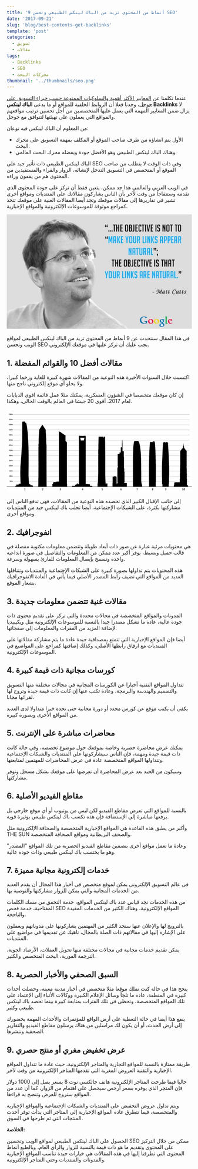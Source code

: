 ```yaml
---
title: '9 أنماط من المحتوى تزيد من الباك لينكس الطبيعي وتحسن SEO'
date: '2017-09-21'
slug: 'blog/best-contents-get-backlinks'
template: 'post'
categories:
  - تسويق
  - مقالات
tags:
  - Backlinks
  - SEO
  - محركات البحث
thumbnail: '../thumbnails/seo.png'
---
```


عندما تكلمنا عن [المعايير الأكثر أهمية والسلوكيات الممنوعة حسب خبراء التسويق على جوجل](https://www.tutomena.com/blog/seo-most-important-criterias-according-experts/)، وجدنا فعلا أن الروابط الخلفية للمواقع أو ما يدعى **الباك لينكس Backlinks** لا يزال ضمن المعايير المهمة التي يعمل عليها المتخصصين من أجل تحسين ترتيب مواقعهم والمواقع التي يعملون على تهيئتها لتتوافق مع جوجل.

من المعلوم أن الباك لينكس فيه نوعان:

- الأول يتم انشاؤه من طرف صاحب الموقع أو المكلف بمهمة التسويق على محرك البحث.
- وهناك الباك لينكس الطبيعي وهو الأفضل جودة ويفضله محرك البحث العالمي.

الباك لينكس الطبيعي ذات تأثير جيد على SEO وفي ذات الوقت لا يتطلب من صاحب الموقع أو المتخصص في التسويق التدخل لإنشائه، الزوار والقراء والمستفيدين من المحتوى هم من يقفون وراءه.

في الويب العربي والعالمي هذا جد ممكن، يتعين فقط أن تركز على جودة المحتوى الذي تقدمه وستتفاجأ من وقت لآخر بأن الناس يشاركون مقالاتك على المنتديات ومواقع أخرى تشير في تقاريرها إلى مقالات موقعك وتجد أيضا المقالات الغنية على موقعك تتخذ كمراجع موثوقة للموسوعات الإلكترونية والمواقع الإخبارية.

[![](../images/Links-Naturally.jpg)](../images/Links-Naturally.jpg)

في هذا المقال سنتحدث عن 9 أنماط من المحتوى تزيد من الباك لينكس الطبيعي لمواقع الويب وتحسن SEO يجب عليك أن تركز عليها في موقعك الإلكتروني.

## 1\. مقالات أفضل 10 والقوائم المفضلة

اكتسبت خلال السنوات الأخيرة هذه النوعية من المقالات شهرة كبيرة للغاية وزخما كبيرا، ولا يخلو أي موقع إلكتروني ناجح منها.

إن كان موقعك متخصصا في الشؤون العسكرية، يمكنك مثلا عمل قائمة اقوى الدبابات لعام 2017، أقوى 20 جيشا في العالم بالوقت الحالي، وهكذا.

[![Top Ten Example](../images/top-ten.jpg)](../images/top-ten.jpg)

إلى جانب الإقبال الكبير الذي تحصده هذه النوعية من المقالات، فهي تدفع الناس إلى مشاركتها بكثرة، على الشبكات الإجتماعية، أيضا تجلب باك لينكس جيد من المنتديات ومواقع أخرى.

## 2\. انفوجرافيك

هي محتويات مرئية عبارة عن صور ذات أبعاد طويلة وتتضمن معلومات مكتوبة مفصلة في قالب جميل وبسيط، يوفر أكبر عدد ممكن من المعلومات والتفاصيل في صورة ابداعية واحدة وتسمح بإيصال المعلومات للقارئ بسهولة وسرعة.

هذه المحتويات يتم تداولها بصورة كبيرة على الشبكات الإجتماعية والمنتديات وتتناقلها العديد من المواقع التي تضيف رابط المصدر الأصلي فيما يأتي في العادة الانفوجرافيك بشعار الموقع.

## 3\. مقالات غنية تتضمن معلومات جديدة

المدونات والمواقع المتخصصة في مجالات محددة والتي تركز على تقديم محتوى ذات جودة عالية، عادة ما تشكل مصدرا جيدا بالنسبة للموسوعات الإلكترونية مثل ويكيبيديا لإضافة المزيد من الفقرات والمعلومات إلى صفحاتها.

أيضا فإن المواقع الإخبارية التي تتمتع بمصداقية جيدة عادة ما يتم مشاركة مقالاتها على المنتديات مع ارفاق رابطها الأصلي، وكذلك إضافتها كمراجع على المواضيع في الموسوعات الإلكترونية.

## 4\. كورسات مجانية ذات قيمة كبيرة

تتداول المواقع التقنية أخبارا عن الكورسات المجانية في مجالات مختلفة منها التسويق والتصميم والهندسة والبرمجة، وعادة تكتب عنها إن كانت ذات قيمة جيدة وتروج لها لقرائها مجانا.

يكفي أن يكتب موقع عن كورس محدد أو دورة مجانية حتى تجده خبرا متداولا لدى العديد من المواقع الأخرى وبصورة كبيرة.

## 5\. محاضرات مباشرة على الإنترنت

يمكنك عرض محاضرة حصرية وخاصة بموقعك حول موضوع تخصصه، وفي حالة كانت ذات قيمة جيدة ومهمة، فإن الناس سيشاركونها على المنتديات والشبكات الإجتماعية وتتداولها المواقع المتخصصة عادة في عرض المحاضرات للمهتمين لمتابعتها.

وسيكون من الجيد بعد عرض المحاضرة أن تعرضها على موقعك بشكل مسجل وتوفر مشاركتها.

## 6\. مقاطع الفيديو الأصلية

بالنسبة للمواقع التي تعرض مقاطع الفيديو لكن ليس من يوتيوب أو أي موقع خارجي بل برفعها مباشرة إلى الإستضافة فإن هذه تكسب باك لينكس طبيعي بوثيرة قوية.

وأكبر من يطبق هذه القاعدة هي المواقع الإخبارية المتخصصة والصحافة الإلكترونية مثل THE SUN والصحف البريطانية ومواقع الصحافة المتخصصة.

وعادة ما تعمل مواقع أخرى بتضمين مقاطع الفيديو الحصرية من تلك المواقع "المصدر" وهو ما يحتسب باك لينكس طبيعي وذات جودة عالية.

## 7\. خدمات إلكترونية مجانية مميزة

في عالم التسويق الإلكتروني يمكن لموقع متخصص في أخبار هذا المجال أن يقدم العديد من الخدمات المجانية والتي يمكن للزوار مشاركتها والتوصية بها.

من هذه الخدمات نجد قياس عدد باك لينكس المواقع، خدمة التحقق من مسك الكلمات المفتاحية، خدمة فحص SEO المواقع الإلكترونية، وهناك الكثير من الخدمات المفيدة والناجحة.

بالترويج لها والإعلان عنها ستجد الكثير من المهتمين يشاركونها على مدوناتهم ويعملون على الإشارة إليها في مقالاتهم ذات الصلة بالمجال، ناهيك عن تقديمها في مواضيع على المنتديات.

يمكن تقديم خدمات مجانية في مجالات مختلفة منها تحويل العملات، الأرصاد الجوية، الترجمة الفورية، البحث المتخصص والكثير.

## 8\. السبق الصحفي والأخبار الحصرية

ينجح هذا في حالة كنت تملك موقعا مثلا متخصص في أخبار مدينة معينة، وحصلت أحداث كبيرة في المنطقة، عادة ما تلجأ وسائل الإعلام الكبيرة ووكالات الأنباء إلى الإعتماد على تلك المواقع المتخصصة، وتحظى في تلك الفترات بمتابعة كبيرة بينما تحصد باك لينكس طبيعي وكثير.

ينفع هذا أيضا في حالة التغطية على أرض الواقع للمؤتمرات والأحداث المهمة بحضورك إلى أرض الحدث، أو أن يكون لك مراسلين من هناك يرسلون مقاطع الفيديو والتقارير الصحفية وتنشرها.

## 9\. عرض تخفيض مغري أو منتج حصري

طريقة ممتازة بالنسبة للمواقع التجارية والمتاجر الإلكترونية، حيث عادة ما تتداول المواقع الإخبارية والتقنية العروض المغرية التي تقدمها المتاجر الإلكترونية من وقت لآخر.

حاليا فيما طرحت المتاجر الإلكترونية هاتف جالكسي نوت 8 بسعر يصل إلى 1000 دولار فإن المتجر الذي يوفره بسعر أرخص سيحصل على اهتمام من الزوار، كما أن عدد من المواقع ستروج للعرض وتنصح به قراءها.

ويتم تداول عروض التخفيض على المنتديات والشبكات الإجتماعية والمواقع الإخبارية والمتخصصة، فيما تتطرق عادة المواقع الإخبارية إلى المتاجر التي بدأت توفر أحدث المنتجات التي تم طرحها في السوق.

**الخلاصة:**

الحصول على الباك لينكس الطبيعي لمواقع الويب وتحسين SEO ممكن من خلال التركيز على المحتوى وتقديم ما هو ذات قيمة بالنسبة للزوار والرأي العام، وبالطبع أنماط المحتوى التي تطرقنا إليها في هذه المقالات هي خيارات جيدة تناسب المواقع الإخبارية والمدونات والمنتديات وحتى المتاجر الإلكترونية.
